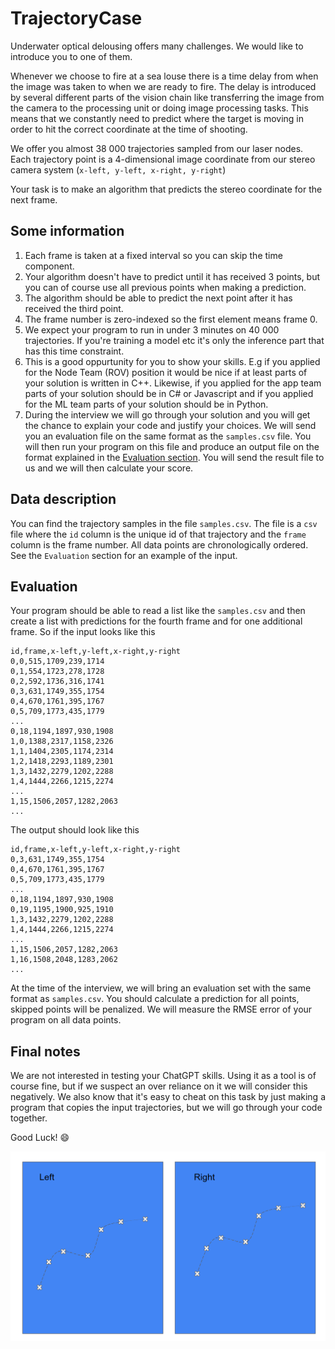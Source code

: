 # TrajectoryCase
Underwater optical delousing offers many challenges.
We would like to introduce you to one of them.

Whenever we choose to fire at a sea louse there is a time delay from when the image was taken to when we are ready to fire.
The delay is introduced by several different parts of the vision chain like transferring the image from the camera to the processing unit or doing image processing tasks.
This means that we constantly need to predict where the target is moving in order to hit the correct coordinate at the time of shooting.

We offer you almost 38 000 trajectories sampled from our laser nodes.
Each trajectory point is a 4-dimensional image coordinate from our stereo camera system (`x-left, y-left, x-right, y-right`)

Your task is to make an algorithm that predicts the stereo coordinate for the next frame.

## Some information
1. Each frame is taken at a fixed interval so you can skip the time component.
2. Your algorithm doesn't have to predict until it has received 3 points, but you can of course use all previous points when making a prediction.
3. The algorithm should be able to predict the next point after it has received the third point. 
4. The frame number is zero-indexed so the first element means frame 0.
5. We expect your program to run in under 3 minutes on 40 000 trajectories. 
   If you're training a model etc it's only the inference part that has this time constraint.
6. This is a good oppurtunity for you to show your skills. E.g if you applied for the Node Team (ROV) position it would be nice if at least parts of your solution is written in C++.
   Likewise, if you applied for the app team parts of your solution should be in C# or Javascript and if you applied for the ML team parts of your solution should be in Python. 
7. During the interview we will go through your solution and you will get the chance to explain your code and justify your choices.
   We will send you an evaluation file on the same format as the `samples.csv` file.
   You will then run your program on this file and produce an output file on the format explained in the [Evaluation section](#evaluation).
   You will send the result file to us and we will then calculate your score.


## Data description
You can find the trajectory samples in the file `samples.csv`.
The file is a `csv` file where the `id` column is the unique id of that trajectory and the `frame` column is the frame number.
All data points are chronologically ordered.
See the `Evaluation` section for an example of the input.

## Evaluation
Your program should be able to read a list like the `samples.csv` and then create a list with predictions for the fourth frame and for one additional frame.
So if the input looks like this
```csv
id,frame,x-left,y-left,x-right,y-right
0,0,515,1709,239,1714
0,1,554,1723,278,1728
0,2,592,1736,316,1741
0,3,631,1749,355,1754
0,4,670,1761,395,1767
0,5,709,1773,435,1779
...
0,18,1194,1897,930,1908
1,0,1388,2317,1158,2326
1,1,1404,2305,1174,2314
1,2,1418,2293,1189,2301
1,3,1432,2279,1202,2288
1,4,1444,2266,1215,2274
...
1,15,1506,2057,1282,2063
...
```
The output should look like this
```csv
id,frame,x-left,y-left,x-right,y-right
0,3,631,1749,355,1754
0,4,670,1761,395,1767
0,5,709,1773,435,1779
...
0,18,1194,1897,930,1908
0,19,1195,1900,925,1910
1,3,1432,2279,1202,2288
1,4,1444,2266,1215,2274
...
1,15,1506,2057,1282,2063
1,16,1508,2048,1283,2062
...
```
At the time of the interview, we will bring an evaluation set with the same format as `samples.csv`.
You should calculate a prediction for all points, skipped points will be penalized.
We will measure the RMSE error of your program on all data points.

## Final notes
We are not interested in testing your ChatGPT skills.
Using it as a tool is of course fine, but if we suspect an over reliance on it we will consider this negatively.
We also know that it's easy to cheat on this task by just making a program that copies the input trajectories, but we will go through your code together.

Good Luck! :smile:

![MainImage](TrajectoryCase.png)